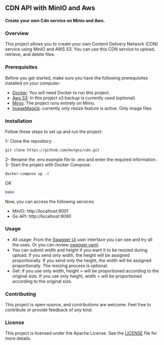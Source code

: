 ## CDN API with MinIO and Aws
#### Create your own Cdn service on Minio and Aws.

### Overview

This project allows you to create your own Content Delivery Network (CDN) service using MinIO and AWS S3. You can use this CDN service to upload, retrieve, and delete files.

### Prerequisites
Before you get started, make sure you have the following prerequisites installed on your computer:
* [Docker](https://www.docker.com/): You will need Docker to run this project.
* [Aws S3](https://docs.aws.amazon.com/s3/): In this project s3 backup is currently used (optional)
* [Minio](https://min.io/docs/minio/container/index.html): The project runs entirely on Minio.
* [ImageMagick](https://imagemagick.org/index.php): currently only resize feature is active. Only image files


### Installation

Follow these steps to set up and run the project:

1- Clone the repository:
```bash
git clone https://github.com/mstgnz/cdn.git
```
2- Rename the .env.example file to .env and enter the required information.
3- Start the project with Docker Compose:
```bash
docker-compose up -d
```
OR
```bash
make
```

Now, you can access the following services:
* MinIO: http://localhost:9001
* Go API: http://localhost:9090


### Usage
- All usage: From the [Swagger UI](http://localhost:9090/swagger) user interface you can see and try all the uses. Or you can review [swagger.yaml](/public/swagger.yaml).
- You can submit width and height if you want it to be resized during upload. If you send only width, the height will be assigned proportionally. If you send only the height, the width will be assigned proportionally. The resizing process is optional.
- Get: if you use only width, height = will be proportioned according to the original size. If you use only height, width = will be proportioned according to the original size.


### Contributing
This project is open-source, and contributions are welcome. Feel free to contribute or provide feedback of any kind.


### License
This project is licensed under the Apache License. See the [LICENSE](LICENSE) file for more details.